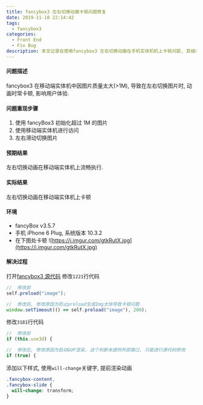 ```yaml
---
title: fancybox3 左右切换动画卡顿问题修复
date: 2019-11-18 22:14:42
tags:
  - fancybox3
categories:
  - Front End
  - Fix Bug
description: 本文记录在使用fancybox3 左右切换动画在手机实体机机上卡顿问题, 其根本原因是图片太大, 导致其渲染与动画同时进行使得动画不流畅卡顿.
---
```


#### 问题描述

fancybox3 在移动端实体机中因图片质量太大(>1M), 导致在左右切换图片时, 动画时常卡顿, 影响用户体验.

#### 问题重现步骤

1. 使用 fancyBox3 初始化超过 1M 的图片
2. 使用移动端实体机进行访问
3. 左右滑动切换图片

#### 预期结果

左右切换动画在移动端实体机上流畅执行.

#### 实际结果

左右切换动画在移动端实体机上卡顿

#### 环境

- fancyBox v3.5.7
- 手机 iPhone 6 Plug, 系统版本 10.3.2
- 在下图处卡顿
  ![https://i.imgur.com/gtkRutX.jpg](https://i.imgur.com/gtkRutX.jpg)

#### 解决过程

打开[fancybox3 源代码](https://cdnjs.cloudflare.com/ajax/libs/fancybox/3.5.7/jquery.fancybox.js)
修改`1221`行代码

```javascript
//  修改前
self.preload("image");

//  修改后, 修改原因为防止preload生成Img太快导致卡顿问题
window.setTimeout(() => self.preload("image"), 200);
```

修改`3181`行代码

```javascript
//  修改前
if (this.use3d) {

//  修改后, 修改原因为启动GUP渲染, 这个判断未提供外部接口, 只能进行源代码修改
if (true) {
```

添加以下样式, 使用`will-change`关键字, 提前渲染动画

```scss
.fancybox-content,
.fancybox-slide {
  will-change: transform;
}
```
